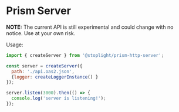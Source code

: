 # Prism Server

**NOTE:** The current API is still experimental and could change with no notice. Use at your own risk.

Usage:

```js
import { createServer } from '@stoplight/prism-http-server';

const server = createServer({
  path: './api.oas2.json',
  {logger: createLoggerInstance() }
});

server.listen(3000).then(() => {
  console.log('server is listening!');
});
```
